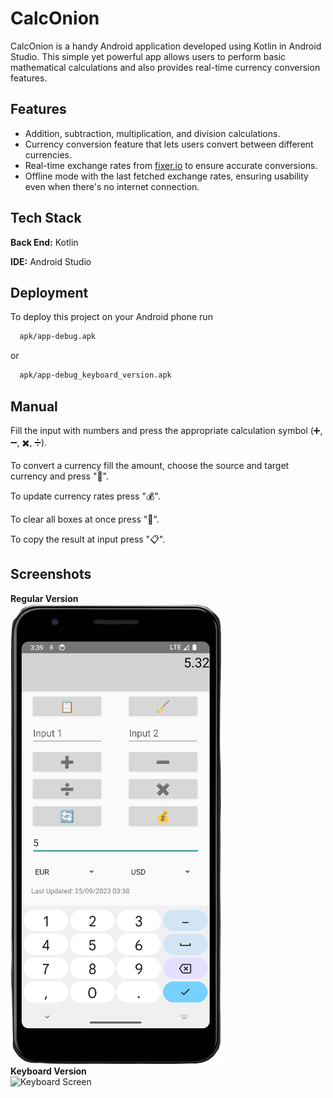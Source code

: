 
# CalcOnion

CalcOnion is a handy Android application developed using Kotlin in Android Studio. This simple yet powerful app allows users to perform basic mathematical calculations and also provides real-time currency conversion features.


## Features

- Addition, subtraction, multiplication, and division calculations.
- Currency conversion feature that lets users convert between different currencies.
- Real-time exchange rates from [fixer.io](https://fixer.io/) to ensure accurate conversions.
- Offline mode with the last fetched exchange rates, ensuring usability even when there's no internet connection.

## Tech Stack

**Back End:** Kotlin

**IDE:** Android Studio


## Deployment

To deploy this project on your Android phone run

```bash
  apk/app-debug.apk
```

or 

```bash
  apk/app-debug_keyboard_version.apk
```

## Manual

Fill the input with numbers and press the appropriate calculation symbol (➕, ➖, ✖️, ➗). 

To convert a currency fill the amount, choose the source and target currency and press "🔄". </br>

To update currency rates press "💰".

To clear all boxes at once press "🧹".

To copy the result at input press "📋".


## Screenshots
**Regular Version**</br>
![Main Screen](https://github.com/manosmin/CalcOnion/blob/master/screenshots/main_screen.PNG)
</br>
**Keyboard Version**</br>
![Keyboard Screen](https://github.com/manosmin/CalcOnion/blob/keyboard/screenshots/keyboard_version.png)

